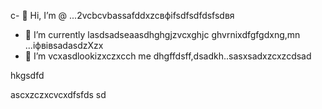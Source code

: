 c- 👋 Hi, I’m @ ...2vcbcvbassafddxzcвфіfsdfsdfdsfsdвя
- 🌱 I’m currently lasdsadseaasdhghgjzvcxghjc ghvrnixdfgfgdxng,mn ...іфвівsadasdzXzx
- 💞️ I’m vcxasdlookizxczxcch me dhgffdsff,dsadkh..sasxsadxzcxzcdsad
<!---sdascxzcvxcxvxcvвфісчxcvаівмсsdfdsdf
yakunovichshilo/ysfdsfdakunodsffasdvafdahgradvvbss on your GitHub profile.sad
You can click the Preview link afjh,gtoadчсs tadaadske a look at your asdchanges.xczxcxvzcx
--->hkgsdfd
ascxzczxcvcxdfsfds
sd
